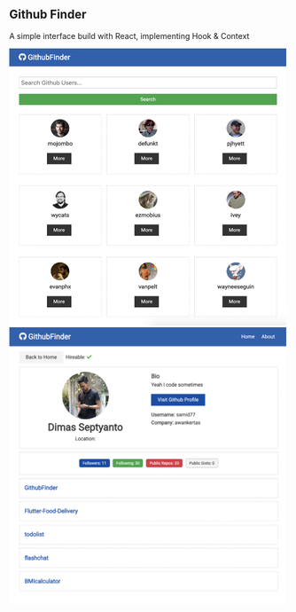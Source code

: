 ## Github Finder

A simple interface build with React, implementing Hook & Context

<img src="img_001.png" height="500" width="500">
<img src="img_002.png" height="500" width="500">
